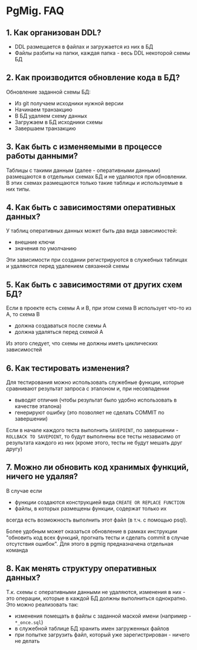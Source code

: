 # PgMig. FAQ

## 1. Как организован DDL?

* DDL размещается в файлах и загружается из них в БД
* Файлы разбиты на папки, каждая папка - весь DDL некоторой схемы БД

## 2. Как производится обновление кода в БД?

Обновление заданной схемы БД:

* Из git получаем исходники нужной версии
* Начинаем транзакцию
* В БД удаляем схему данных
* Загружаем в БД исходники схемы
* Завершаем транзакцию

## 3. Как быть с изменяемыми в процессе работы данными?

Таблицы с такими данным (далее - оперативными данными) размещаются в отдельных схемах БД и не удаляются при обновлении. В этих схемах размещаются только такие таблицы и используемые в них типы. 

## 4. Как быть с зависимостями оперативных данных? 

У таблиц оперативных данных может быть два вида зависимостей:
* внешние ключи
* значения по умолчанию 

Эти зависимости при создании регистрируются в служебных таблицах и удаляются перед удалением связанной схемы

## 5. Как быть с зависимостями от других схем БД? 

Если в проекте есть схемы А и В, при этом схема В использует что-то из А, то схема В

* должна создаваться после схемы А
* должна удаляться перед схемой А 

Из этого следует, что схемы не должны иметь циклических зависимостей

## 6. Как тестировать изменения?

Для тестирования можно использовать служебные функции, которые сравнивают результат запроса с эталоном и, при несовпадении
* выводят отличия (чтобы результат было удобно использовать в качестве эталона)
* генерируют ошибку (это позволяет не сделать COMMIT по завершении)

Если в начале каждого теста выполнить `SAVEPOINT`, по завершении - `ROLLBACK TO SAVEPOINT`, то будут выполнены все тесты независимо от результата каждого из них (кроме этого, тесты не будут мешать друг другу)

## 7. Можно ли обновить код хранимых функций, ничего не удаляя?

В случае если
* функции создаются конструкцией вида `CREATE OR REPLACE FUNCTION`
* файлы, в которых размещены функции, содержат только их  

всегда есть возможность выполнить этот файл (в т.ч. с помощью psql).

Более удобным может оказаться обновление в рамках инструкции "обновить код всех функций, прогнать тесты и сделать commit в случае отсутствия ошибок". Для этого в pgmig предназначена отдельная команда

## 8. Как менять структуру оперативных данных? 

Т.к. схемы с оперативными данными не удаляются, изменения в них - это операции, которые в каждой БД должны выполниться однократно. Это можно реализовать так:

* изменения помещать в файлы с заданной маской имени (например - `*_once.sql`)
* в служебной таблице БД хранить имен загруженных файлов
* при попытке загрузить файл, который уже зарегистрирован - ничего не делать